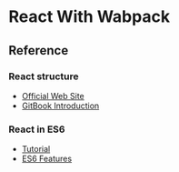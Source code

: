 # React With Wabpack

## Reference
### React structure
- <a href="https://facebook.github.io/react/index.html">Official Web Site</a> 
- <a href="https://christianalfoni.github.io/react-webpack-cookbook/index.html">GitBook Introduction</a> 

### React in ES6
- <a href="http://babeljs.io/blog/2015/06/07/react-on-es6-plus/">Tutorial</a>  
- <a href="http://es6-features.org/#Constants">ES6 Features</a>  